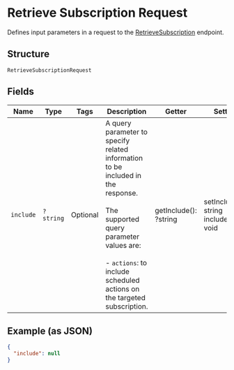 
# Retrieve Subscription Request

Defines input parameters in a request to the
[RetrieveSubscription](../../doc/apis/subscriptions.md#retrieve-subscription) endpoint.

## Structure

`RetrieveSubscriptionRequest`

## Fields

| Name | Type | Tags | Description | Getter | Setter |
|  --- | --- | --- | --- | --- | --- |
| `include` | `?string` | Optional | A query parameter to specify related information to be included in the response.<br><br>The supported query parameter values are:<br><br>- `actions`: to include scheduled actions on the targeted subscription. | getInclude(): ?string | setInclude(?string include): void |

## Example (as JSON)

```json
{
  "include": null
}
```

